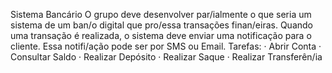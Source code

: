 Sistema Bancário
O grupo deve desenvolver par/ialmente o que seria um sistema de um ban/o digital
que pro/essa transações finan/eiras. Quando uma transação é realizada, o sistema
deve enviar uma notificação para o cliente. Essa notifi/ação pode ser por SMS ou
Email.
Tarefas:
· Abrir Conta
· Consultar Saldo
· Realizar Depósito
· Realizar Saque
· Realizar Transferên/ia
